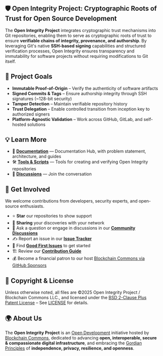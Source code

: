 ## 🛡 Open Integrity Project: Cryptographic Roots of Trust for Open Source Development

The **Open Integrity Project** integrates cryptographic trust mechanisms into Git repositories, enabling them to serve as cryptographic roots of trust to ensure **verifiable chains of integrity, provenance, and authorship**. By leveraging Git's native **SSH-based signing** capabilities and structured verification processes, Open Integrity ensures transparency and immutability for software projects without requiring modifications to Git itself.

## 🎯 Project Goals

- **Immutable Proof-of-Origin** – Verify the authenticity of software artifacts
- **Signed Commits & Tags** – Ensure authorship integrity through SSH signatures (~128-bit security)
- **Tamper Detection** – Maintain verifiable repository history
- **Trust Delegation** – Enable controlled transition from inception key to authorized signers
- **Platform-Agnostic Validation** – Work across GitHub, GitLab, and self-hosted solutions

## 💡 Learn More

- 📖 [**Documentation**](https://github.com/OpenIntegrityProject/core/tree/main/docs) — Documentation Hub, with problem statement, architecture, and guides
- 🛠️ [**Tools & Scripts**](https://github.com/OpenIntegrityProject/core/tree/main/src) — Tools for creating and verifying Open Integrity repositories
- 💬 [**Discussions**](https://github.com/orgs/OpenIntegrityProject/discussions) — Join the conversation

## 🤝 Get Involved

We welcome contributions from developers, security experts, and open-source enthusiasts.

- ⭐ **Star** our repositories to show support
- 📢 **Sharing** your discoveries with your network
- 💬 Ask a question or engage in discussions in our [**Community Discussions**](https://github.com/orgs/OpenIntegrityProject/discussions)
- ✍️ Report an issue in our [**Issue Tracker**](https://github.com/OpenIntegrityProject/core/issues)
- 🔎 Find [**Good First Issues**](https://github.com/OpenIntegrityProject/core/issues?q=is%3Aissue+is%3Aopen+label%3A%22good+first+issue%22) to get started
- 🏗️ Review our [**Contribution Guide**](https://github.com/OpenIntegrityProject/core/blob/main/docs/CONTRIBUTING.md)
- 💰 Become a financial patron to our host [Blockchain Commons via GitHub Sponsors](https://github.com/sponsors/BlockchainCommons)

## 📜 Copyright & License

Unless otherwise noted, all files are ©2025 Open Integrity Project / Blockchain Commons LLC., and licensed under the [BSD 2-Clause Plus Patent License](https://spdx.org/licenses/BSD-2-Clause-Patent.html) – See [LICENSE](https://github.com/OpenIntegrityProject/core/blob/main/LICENSE) for details.

## 🌍 About Us

The **Open Integrity Project** is an [Open Development](https://www.blockchaincommons.com/articles/Open-Development/) initiative hosted by [Blockchain Commons](https://www.BlockchainCommons.com), dedicated to advancing **open, interoperable, secure & compassionate digital infrastructure**, and embracing the [Gordian Principles](https://developer.BlockchainCommons.com/principles/) of **independence, privacy, resilience, and openness**.